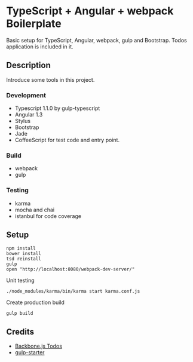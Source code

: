 # TypeScript + Angular + webpack Boilerplate

Basic setup for TypeScript, Angular, webpack, gulp and Bootstrap. Todos application is included in it.

## Description

Introduce some tools in this project.

### Development

* Typescript 1.1.0 by gulp-typescript
* Angular 1.3
* Stylus
* Bootstrap
* Jade
* CoffeeScript for test code and entry point.

### Build

* webpack
* gulp

### Testing

* karma
* mocha and chai
* istanbul for code coverage

## Setup

```
npm install
bower install
tsd reinstall
gulp
open "http://localhost:8080/webpack-dev-server/"
```

Unit testing

```
./node_modules/karma/bin/karma start karma.conf.js
```

Create production build

```
gulp build
```

## Credits

* [Backbone.js Todos](http://backbonejs.org/examples/todos/)
* [gulp-starter](https://github.com/greypants/gulp-starter)
